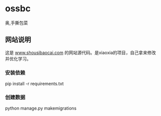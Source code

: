 # 	ossbc
奥,手撕包菜

## 网站说明
这是 www.shousibaocai.com 的网站源代码。是xiaoxia的项目，自己拿来修改并优化学习。

### 安装依赖
pip install -r requirements.txt

### 创建数据
python manage.py makemigrations
